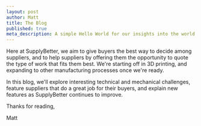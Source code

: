 ```yaml
--- 
layout: post
author: Matt
title: The Blog
published: true
meta_description: A simple Hello World for our insights into the world of manufacturing.
---
```


Here at SupplyBetter, we aim to give buyers the best way to decide among suppliers, and to help suppliers by offering them the opportunity to quote the type of work that fits them best. We're starting off in 3D printing, and expanding to other manufacturing processes once we're ready. 

In this blog, we'll explore interesting technical and mechanical challenges, feature suppliers that do a great job for their buyers, and explain new features as SupplyBetter continues to improve. 

Thanks for reading,

Matt